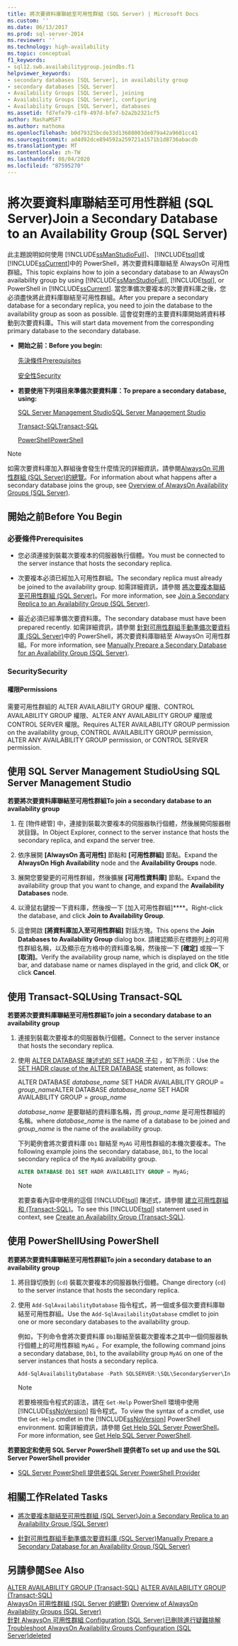 ```yaml
---
title: 將次要資料庫聯結至可用性群組 (SQL Server) | Microsoft Docs
ms.custom: ''
ms.date: 06/13/2017
ms.prod: sql-server-2014
ms.reviewer: ''
ms.technology: high-availability
ms.topic: conceptual
f1_keywords:
- sql12.swb.availabilitygroup.joindbs.f1
helpviewer_keywords:
- secondary databases [SQL Server], in availability group
- secondary databases [SQL Server]
- Availability Groups [SQL Server], joining
- Availability Groups [SQL Server], configuring
- Availability Groups [SQL Server], databases
ms.assetid: fd7efe79-c1f9-497d-bfe7-b2a2b2321cf5
author: MashaMSFT
ms.author: mathoma
ms.openlocfilehash: b0d79325bcde33d13688003de079a42a9601cc41
ms.sourcegitcommit: ad4d92dce894592a259721a1571b1d8736abacdb
ms.translationtype: MT
ms.contentlocale: zh-TW
ms.lasthandoff: 08/04/2020
ms.locfileid: "87595270"
---
```

# <a name="join-a-secondary-database-to-an-availability-group-sql-server"></a><span data-ttu-id="832e6-102">將次要資料庫聯結至可用性群組 (SQL Server)</span><span class="sxs-lookup"><span data-stu-id="832e6-102">Join a Secondary Database to an Availability Group (SQL Server)</span></span>
  <span data-ttu-id="832e6-103">此主題說明如何使用 [!INCLUDE[ssManStudioFull](../../../includes/ssmanstudiofull-md.md)]、 [!INCLUDE[tsql](../../../includes/tsql-md.md)]或 [!INCLUDE[ssCurrent](../../../includes/sscurrent-md.md)]中的 PowerShell，將次要資料庫聯結至 AlwaysOn 可用性群組。</span><span class="sxs-lookup"><span data-stu-id="832e6-103">This topic explains how to join a secondary database to an AlwaysOn availability group by using [!INCLUDE[ssManStudioFull](../../../includes/ssmanstudiofull-md.md)], [!INCLUDE[tsql](../../../includes/tsql-md.md)], or PowerShell in [!INCLUDE[ssCurrent](../../../includes/sscurrent-md.md)].</span></span> <span data-ttu-id="832e6-104">當您準備次要複本的次要資料庫之後，您必須盡快將此資料庫聯結至可用性群組。</span><span class="sxs-lookup"><span data-stu-id="832e6-104">After you prepare a secondary database for a secondary replica, you need to join the database to the availability group as soon as possible.</span></span> <span data-ttu-id="832e6-105">這會從對應的主要資料庫開始將資料移動到次要資料庫。</span><span class="sxs-lookup"><span data-stu-id="832e6-105">This will start data movement from the corresponding primary database to the secondary database.</span></span>  
  
-   <span data-ttu-id="832e6-106">**開始之前：**</span><span class="sxs-lookup"><span data-stu-id="832e6-106">**Before you begin:**</span></span>  
  
     [<span data-ttu-id="832e6-107">先決條件</span><span class="sxs-lookup"><span data-stu-id="832e6-107">Prerequisites</span></span>](#Prerequisites)  
  
     [<span data-ttu-id="832e6-108">安全性</span><span class="sxs-lookup"><span data-stu-id="832e6-108">Security</span></span>](#Security)  
  
-   <span data-ttu-id="832e6-109">**若要使用下列項目來準備次要資料庫：**</span><span class="sxs-lookup"><span data-stu-id="832e6-109">**To prepare a secondary database, using:**</span></span>  
  
     [<span data-ttu-id="832e6-110">SQL Server Management Studio</span><span class="sxs-lookup"><span data-stu-id="832e6-110">SQL Server Management Studio</span></span>](#SSMSProcedure)  
  
     [<span data-ttu-id="832e6-111">Transact-SQL</span><span class="sxs-lookup"><span data-stu-id="832e6-111">Transact-SQL</span></span>](#TsqlProcedure)  
  
     [<span data-ttu-id="832e6-112">PowerShell</span><span class="sxs-lookup"><span data-stu-id="832e6-112">PowerShell</span></span>](#PowerShellProcedure)  
  
> [!NOTE]  
>  <span data-ttu-id="832e6-113">如需次要資料庫加入群組後會發生什麼情況的詳細資訊，請參閱[AlwaysOn 可用性群組 &#40;SQL Server&#41;的總覽](overview-of-always-on-availability-groups-sql-server.md)。</span><span class="sxs-lookup"><span data-stu-id="832e6-113">For information about what happens after a secondary database joins the group, see [Overview of AlwaysOn Availability Groups &#40;SQL Server&#41;](overview-of-always-on-availability-groups-sql-server.md).</span></span>  
  
##  <a name="before-you-begin"></a><a name="BeforeYouBegin"></a> <span data-ttu-id="832e6-114">開始之前</span><span class="sxs-lookup"><span data-stu-id="832e6-114">Before You Begin</span></span>  
  
###  <a name="prerequisites"></a><a name="Prerequisites"></a> <span data-ttu-id="832e6-115">必要條件</span><span class="sxs-lookup"><span data-stu-id="832e6-115">Prerequisites</span></span>  
  
-   <span data-ttu-id="832e6-116">您必須連接到裝載次要複本的伺服器執行個體。</span><span class="sxs-lookup"><span data-stu-id="832e6-116">You must be connected to the server instance that hosts the secondary replica.</span></span>  
  
-   <span data-ttu-id="832e6-117">次要複本必須已經加入可用性群組。</span><span class="sxs-lookup"><span data-stu-id="832e6-117">The secondary replica must already be joined to the availability group.</span></span> <span data-ttu-id="832e6-118">如需詳細資訊，請參閱 [將次要複本聯結至可用性群組 &#40;SQL Server&#41;](join-a-secondary-replica-to-an-availability-group-sql-server.md)。</span><span class="sxs-lookup"><span data-stu-id="832e6-118">For more information, see [Join a Secondary Replica to an Availability Group &#40;SQL Server&#41;](join-a-secondary-replica-to-an-availability-group-sql-server.md).</span></span>  
  
-   <span data-ttu-id="832e6-119">最近必須已經準備次要資料庫。</span><span class="sxs-lookup"><span data-stu-id="832e6-119">The secondary database must have been prepared recently.</span></span> <span data-ttu-id="832e6-120">如需詳細資訊，請參閱 [針對可用性群組手動準備次要資料庫 &#40;SQL Server&#41;](manually-prepare-a-secondary-database-for-an-availability-group-sql-server.md)中的 PowerShell，將次要資料庫聯結至 AlwaysOn 可用性群組。</span><span class="sxs-lookup"><span data-stu-id="832e6-120">For more information, see [Manually Prepare a Secondary Database for an Availability Group &#40;SQL Server&#41;](manually-prepare-a-secondary-database-for-an-availability-group-sql-server.md).</span></span>  
  
###  <a name="security"></a><a name="Security"></a> <span data-ttu-id="832e6-121">Security</span><span class="sxs-lookup"><span data-stu-id="832e6-121">Security</span></span>  
  
####  <a name="permissions"></a><a name="Permissions"></a> <span data-ttu-id="832e6-122">權限</span><span class="sxs-lookup"><span data-stu-id="832e6-122">Permissions</span></span>  
 <span data-ttu-id="832e6-123">需要可用性群組的 ALTER AVAILABILITY GROUP 權限、CONTROL AVAILABILITY GROUP 權限、ALTER ANY AVAILABILITY GROUP 權限或 CONTROL SERVER 權限。</span><span class="sxs-lookup"><span data-stu-id="832e6-123">Requires ALTER AVAILABILITY GROUP permission on the availability group, CONTROL AVAILABILITY GROUP permission, ALTER ANY AVAILABILITY GROUP permission, or CONTROL SERVER permission.</span></span>  
  
##  <a name="using-sql-server-management-studio"></a><a name="SSMSProcedure"></a> <span data-ttu-id="832e6-124">使用 SQL Server Management Studio</span><span class="sxs-lookup"><span data-stu-id="832e6-124">Using SQL Server Management Studio</span></span>  
 <span data-ttu-id="832e6-125">**若要將次要資料庫聯結至可用性群組**</span><span class="sxs-lookup"><span data-stu-id="832e6-125">**To join a secondary database to an availability group**</span></span>  
  
1.  <span data-ttu-id="832e6-126">在 [物件總管] 中，連接到裝載次要複本的伺服器執行個體，然後展開伺服器樹狀目錄。</span><span class="sxs-lookup"><span data-stu-id="832e6-126">In Object Explorer, connect to the server instance that hosts the secondary replica, and expand the server tree.</span></span>  
  
2.  <span data-ttu-id="832e6-127">依序展開 **[AlwaysOn 高可用性]** 節點和 **[可用性群組]** 節點。</span><span class="sxs-lookup"><span data-stu-id="832e6-127">Expand the **AlwaysOn High Availability** node and the **Availability Groups** node.</span></span>  
  
3.  <span data-ttu-id="832e6-128">展開您要變更的可用性群組，然後擴展 **[可用性資料庫]** 節點。</span><span class="sxs-lookup"><span data-stu-id="832e6-128">Expand the availability group that you want to change, and expand the **Availability Databases** node.</span></span>  
  
4.  <span data-ttu-id="832e6-129">以滑鼠右鍵按一下資料庫，然後按一下 [加入可用性群組]\*\*\*\*。</span><span class="sxs-lookup"><span data-stu-id="832e6-129">Right-click the database, and click **Join to Availability Group**.</span></span>  
  
5.  <span data-ttu-id="832e6-130">這會開啟 **[將資料庫加入至可用性群組]** 對話方塊。</span><span class="sxs-lookup"><span data-stu-id="832e6-130">This opens the **Join Databases to Availability Group** dialog box.</span></span> <span data-ttu-id="832e6-131">請確認顯示在標題列上的可用性群組名稱，以及顯示在方格中的資料庫名稱，然後按一下 **[確定]** 或按一下 **[取消]**。</span><span class="sxs-lookup"><span data-stu-id="832e6-131">Verify the availability group name, which is displayed on the title bar, and database name or names displayed in the grid, and click **OK**, or click **Cancel**.</span></span>  
  
##  <a name="using-transact-sql"></a><a name="TsqlProcedure"></a> <span data-ttu-id="832e6-132">使用 Transact-SQL</span><span class="sxs-lookup"><span data-stu-id="832e6-132">Using Transact-SQL</span></span>  
 <span data-ttu-id="832e6-133">**若要將次要資料庫聯結至可用性群組**</span><span class="sxs-lookup"><span data-stu-id="832e6-133">**To join a secondary database to an availability group**</span></span>  
  
1.  <span data-ttu-id="832e6-134">連接到裝載次要複本的伺服器執行個體。</span><span class="sxs-lookup"><span data-stu-id="832e6-134">Connect to the server instance that hosts the secondary replica.</span></span>  
  
2.  <span data-ttu-id="832e6-135">使用 [ALTER DATABASE 陳述式的 SET HADR 子句](/sql/t-sql/statements/alter-database-transact-sql-set-hadr) ，如下所示：</span><span class="sxs-lookup"><span data-stu-id="832e6-135">Use the [SET HADR clause of the ALTER DATABASE](/sql/t-sql/statements/alter-database-transact-sql-set-hadr) statement, as follows:</span></span>  
  
     <span data-ttu-id="832e6-136">ALTER DATABASE *database_name* SET HADR AVAILABILITY GROUP = *group_name*</span><span class="sxs-lookup"><span data-stu-id="832e6-136">ALTER DATABASE *database_name* SET HADR AVAILABILITY GROUP = *group_name*</span></span>  
  
     <span data-ttu-id="832e6-137">*database_name* 是要聯結的資料庫名稱，而 *group_name* 是可用性群組的名稱。</span><span class="sxs-lookup"><span data-stu-id="832e6-137">where *database_name* is the name of a database to be joined and *group_name* is the name of the availability group.</span></span>  
  
     <span data-ttu-id="832e6-138">下列範例會將次要資料庫 `Db1` 聯結至 `MyAG` 可用性群組的本機次要複本。</span><span class="sxs-lookup"><span data-stu-id="832e6-138">The following example joins the secondary database, `Db1`, to the local secondary replica of the `MyAG` availability group.</span></span>  
  
    ```sql
    ALTER DATABASE Db1 SET HADR AVAILABILITY GROUP = MyAG;  
    ```  
  
    > [!NOTE]  
    >  <span data-ttu-id="832e6-139">若要查看內容中使用的這個 [!INCLUDE[tsql](../../../includes/tsql-md.md)] 陳述式，請參閱 [建立可用性群組和 &#40;Transact-SQL&#41;](create-an-availability-group-transact-sql.md)。</span><span class="sxs-lookup"><span data-stu-id="832e6-139">To see this [!INCLUDE[tsql](../../../includes/tsql-md.md)] statement used in context, see [Create an Availability Group &#40;Transact-SQL&#41;](create-an-availability-group-transact-sql.md).</span></span>  
  
##  <a name="using-powershell"></a><a name="PowerShellProcedure"></a> <span data-ttu-id="832e6-140">使用 PowerShell</span><span class="sxs-lookup"><span data-stu-id="832e6-140">Using PowerShell</span></span>  
 <span data-ttu-id="832e6-141">**若要將次要資料庫聯結至可用性群組**</span><span class="sxs-lookup"><span data-stu-id="832e6-141">**To join a secondary database to an availability group**</span></span>  
  
1.  <span data-ttu-id="832e6-142">將目錄切換到 (`cd`) 裝載次要複本的伺服器執行個體。</span><span class="sxs-lookup"><span data-stu-id="832e6-142">Change directory (`cd`) to the server instance that hosts the secondary replica.</span></span>  
  
2.  <span data-ttu-id="832e6-143">使用 `Add-SqlAvailabilityDatabase` 指令程式，將一個或多個次要資料庫聯結至可用性群組。</span><span class="sxs-lookup"><span data-stu-id="832e6-143">Use the `Add-SqlAvailabilityDatabase` cmdlet to join one or more secondary databases to the availability group.</span></span>  
  
     <span data-ttu-id="832e6-144">例如，下列命令會將次要資料庫 `Db1`聯結至裝載次要複本之其中一個伺服器執行個體上的可用性群組 `MyAG` 。</span><span class="sxs-lookup"><span data-stu-id="832e6-144">For example, the following command joins a secondary database, `Db1`, to the availability group `MyAG` on one of the server instances that hosts a secondary replica.</span></span>  
  
    ```powershell
    Add-SqlAvailabilityDatabase -Path SQLSERVER:\SQL\SecondaryServer\InstanceName\AvailabilityGroups\MyAG -Database "Db1"  
    ```  
  
    > [!NOTE]  
    >  <span data-ttu-id="832e6-145">若要檢視指令程式的語法，請在 `Get-Help` PowerShell 環境中使用 [!INCLUDE[ssNoVersion](../../../includes/ssnoversion-md.md)] 指令程式。</span><span class="sxs-lookup"><span data-stu-id="832e6-145">To view the syntax of a cmdlet, use the `Get-Help` cmdlet in the [!INCLUDE[ssNoVersion](../../../includes/ssnoversion-md.md)] PowerShell environment.</span></span> <span data-ttu-id="832e6-146">如需詳細資訊，請參閱 [Get Help SQL Server PowerShell](../../../powershell/sql-server-powershell.md)。</span><span class="sxs-lookup"><span data-stu-id="832e6-146">For more information, see [Get Help SQL Server PowerShell](../../../powershell/sql-server-powershell.md).</span></span>  
  
 <span data-ttu-id="832e6-147">**若要設定和使用 SQL Server PowerShell 提供者**</span><span class="sxs-lookup"><span data-stu-id="832e6-147">**To set up and use the SQL Server PowerShell provider**</span></span>  
  
-   [<span data-ttu-id="832e6-148">SQL Server PowerShell 提供者</span><span class="sxs-lookup"><span data-stu-id="832e6-148">SQL Server PowerShell Provider</span></span>](../../../powershell/sql-server-powershell-provider.md)  
  
##  <a name="related-tasks"></a><a name="RelatedTasks"></a> <span data-ttu-id="832e6-149">相關工作</span><span class="sxs-lookup"><span data-stu-id="832e6-149">Related Tasks</span></span>  
  
-   [<span data-ttu-id="832e6-150">將次要複本聯結至可用性群組 &#40;SQL Server&#41;</span><span class="sxs-lookup"><span data-stu-id="832e6-150">Join a Secondary Replica to an Availability Group &#40;SQL Server&#41;</span></span>](join-a-secondary-replica-to-an-availability-group-sql-server.md)  
  
-   [<span data-ttu-id="832e6-151">針對可用性群組手動準備次要資料庫 &#40;SQL Server&#41;</span><span class="sxs-lookup"><span data-stu-id="832e6-151">Manually Prepare a Secondary Database for an Availability Group &#40;SQL Server&#41;</span></span>](manually-prepare-a-secondary-database-for-an-availability-group-sql-server.md)  
  
## <a name="see-also"></a><span data-ttu-id="832e6-152">另請參閱</span><span class="sxs-lookup"><span data-stu-id="832e6-152">See Also</span></span>  
 <span data-ttu-id="832e6-153">[ALTER AVAILABILITY GROUP &#40;Transact-SQL&#41;](/sql/t-sql/statements/alter-availability-group-transact-sql) </span><span class="sxs-lookup"><span data-stu-id="832e6-153">[ALTER AVAILABILITY GROUP &#40;Transact-SQL&#41;](/sql/t-sql/statements/alter-availability-group-transact-sql) </span></span>  
 <span data-ttu-id="832e6-154">[AlwaysOn 可用性群組 &#40;SQL Server 的總覽&#41;](overview-of-always-on-availability-groups-sql-server.md) </span><span class="sxs-lookup"><span data-stu-id="832e6-154">[Overview of AlwaysOn Availability Groups &#40;SQL Server&#41;](overview-of-always-on-availability-groups-sql-server.md) </span></span>  
 [<span data-ttu-id="832e6-155">針對 AlwaysOn 可用性群組 Configuration &#40;SQL Server&#41;已刪除進行疑難排解</span><span class="sxs-lookup"><span data-stu-id="832e6-155">Troubleshoot AlwaysOn Availability Groups Configuration &#40;SQL Server&#41;deleted</span></span>](troubleshoot-always-on-availability-groups-configuration-sql-server.md)  
